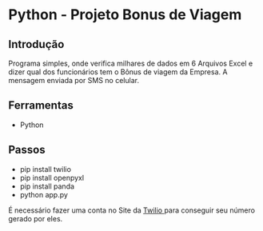 # Python - Projeto Bonus de Viagem



## Introdução

Programa simples, onde verifica milhares de dados em 6 Arquivos Excel e dizer qual dos funcionários tem o Bônus de viagem da Empresa. A mensagem enviada por SMS no celular.



## Ferramentas

- Python

## Passos
- pip install twilio
- pip install openpyxl
- pip install panda
- python app.py



É necessário fazer uma conta no Site da [Twilio ](https://www.twilio.com/) para conseguir seu número gerado por eles.